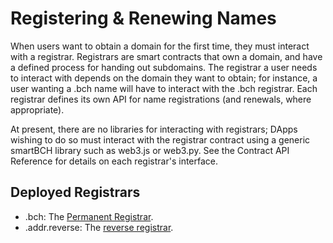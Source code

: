 # Registering & Renewing Names

When users want to obtain a domain for the first time, they must interact with a registrar. Registrars are smart contracts that own a domain, and have a defined process for handing out subdomains. The registrar a user needs to interact with depends on the domain they want to obtain; for instance, a user wanting a .bch name will have to interact with the .bch registrar. Each registrar defines its own API for name registrations \(and renewals, where appropriate\).

At present, there are no libraries for interacting with registrars; DApps wishing to do so must interact with the registrar contract using a generic smartBCH library such as web3.js or web3.py. See the Contract API Reference for details on each registrar's interface.

## Deployed Registrars

* .bch: The [Permanent Registrar](../contract-api-reference/.bch-permanent-registrar/).
* .addr.reverse: The [reverse registrar](../contract-api-reference/reverseregistrar.md).
